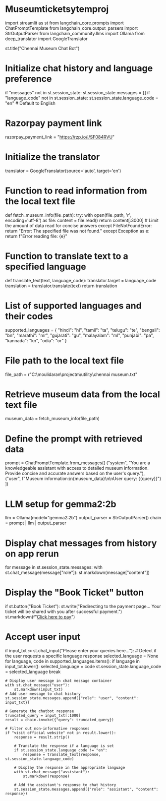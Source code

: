 # Museumticketsytemproj

import streamlit as st
from langchain_core.prompts import ChatPromptTemplate
from langchain_core.output_parsers import StrOutputParser
from langchain_community.llms import Ollama
from deep_translator import GoogleTranslator

st.title("Chennai Museum Chat Bot")

# Initialize chat history and language preference
if "messages" not in st.session_state:
    st.session_state.messages = []
if "language_code" not in st.session_state:
    st.session_state.language_code = "en"  # Default to English

# Razorpay payment link
razorpay_payment_link = "https://rzp.io/i/SF084RVU"

# Initialize the translator
translator = GoogleTranslator(source='auto', target='en')

# Function to read information from the local text file
def fetch_museum_info(file_path):
    try:
        with open(file_path, 'r', encoding='utf-8') as file:
            content = file.read()
        return content[:3000]  # Limit the amount of data read for concise answers
    except FileNotFoundError:
        return "Error: The specified file was not found."
    except Exception as e:
        return f"Error reading file: {e}"

# Function to translate text to a specified language
def translate_text(text, language_code):
    translator.target = language_code
    translation = translator.translate(text)
    return translation

# List of supported languages and their codes
supported_languages = {
    "hindi": "hi",
    "tamil": "ta",
    "telugu": "te",
    "bengali": "bn",
    "marathi": "mr",
    "gujarati": "gu",
    "malayalam": "ml",
    "punjabi": "pa",
    "kannada": "kn",
    "odia": "or"
}

# File path to the local text file
file_path = r"C:\moulidaran\projectm\utility\chennai museum.txt"

# Retrieve museum data from the local text file
museum_data = fetch_museum_info(file_path)

# Define the prompt with retrieved data
prompt = ChatPromptTemplate.from_messages([
    ("system", "You are a knowledgeable assistant with access to detailed museum information. Provide concise and accurate answers based on the user's query."),
    ("user", f"Museum information:\n{museum_data}\n\nUser query: {{query}}")
])

# LLM setup for gemma2:2b
llm = Ollama(model="gemma2:2b")
output_parser = StrOutputParser()
chain = prompt | llm | output_parser

# Display chat messages from history on app rerun
for message in st.session_state.messages:
    with st.chat_message(message["role"]):
        st.markdown(message["content"])

# Display the "Book Ticket" button
if st.button("Book Ticket"):
    st.write("Redirecting to the payment page... Your ticket will be shared with you after successful payment.")
    st.markdown(f"[Click here to pay]({razorpay_payment_link})")

# Accept user input
if input_txt := st.chat_input("Please enter your queries here..."):
    # Detect if the user requests a specific language response
    selected_language = None
    for language, code in supported_languages.items():
        if language in input_txt.lower():
            selected_language = code
            st.session_state.language_code = selected_language
            break

    # Display user message in chat message container
    with st.chat_message("user"):
        st.markdown(input_txt)
    # Add user message to chat history
    st.session_state.messages.append({"role": "user", "content": input_txt})

    # Generate the chatbot response
    truncated_query = input_txt[:1000]
    result = chain.invoke({"query": truncated_query})

    # Filter out non-informative responses
    if "visit official website" not in result.lower():
        response = result.strip()

        # Translate the response if a language is set
        if st.session_state.language_code != "en":
            response = translate_text(response, st.session_state.language_code)

        # Display the response in the appropriate language
        with st.chat_message("assistant"):
            st.markdown(response)

        # Add the assistant's response to chat history
        st.session_state.messages.append({"role": "assistant", "content": response})
